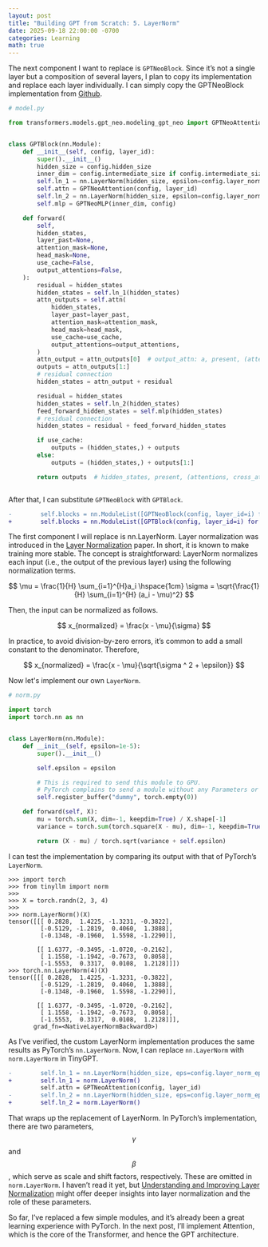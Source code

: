 ```yaml
---
layout: post
title: "Building GPT from Scratch: 5. LayerNorm"
date: 2025-09-18 22:00:00 -0700
categories: Learning
math: true
---
```


The next component I want to replace is `GPTNeoBlock`. Since it’s not a single layer but a composition of several layers, I plan to copy its implementation and replace each layer individually. I can simply copy the GPTNeoBlock implementation from [Github](https://raw.githubusercontent.com/huggingface/transformers/e3cc4487fe66e03ec85970ea2db8e5fb34c455f4/src/transformers/models/gpt_neo/modeling_gpt_neo.py).

```python
# model.py

from transformers.models.gpt_neo.modeling_gpt_neo import GPTNeoAttention, GPTNeoMLP


class GPTBlock(nn.Module):
    def __init__(self, config, layer_id):
        super().__init__()
        hidden_size = config.hidden_size
        inner_dim = config.intermediate_size if config.intermediate_size is not None else 4 * hidden_size
        self.ln_1 = nn.LayerNorm(hidden_size, epsilon=config.layer_norm_epsilon)
        self.attn = GPTNeoAttention(config, layer_id)
        self.ln_2 = nn.LayerNorm(hidden_size, epsilon=config.layer_norm_epsilon)
        self.mlp = GPTNeoMLP(inner_dim, config)

    def forward(
        self,
        hidden_states,
        layer_past=None,
        attention_mask=None,
        head_mask=None,
        use_cache=False,
        output_attentions=False,
    ):
        residual = hidden_states
        hidden_states = self.ln_1(hidden_states)
        attn_outputs = self.attn(
            hidden_states,
            layer_past=layer_past,
            attention_mask=attention_mask,
            head_mask=head_mask,
            use_cache=use_cache,
            output_attentions=output_attentions,
        )
        attn_output = attn_outputs[0]  # output_attn: a, present, (attentions)
        outputs = attn_outputs[1:]
        # residual connection
        hidden_states = attn_output + residual

        residual = hidden_states
        hidden_states = self.ln_2(hidden_states)
        feed_forward_hidden_states = self.mlp(hidden_states)
        # residual connection
        hidden_states = residual + feed_forward_hidden_states

        if use_cache:
            outputs = (hidden_states,) + outputs
        else:
            outputs = (hidden_states,) + outputs[1:]

        return outputs  # hidden_states, present, (attentions, cross_attentions)



```

After that, I can substitute `GPTNeoBlock` with `GPTBlock`.

```diff
-        self.blocks = nn.ModuleList([GPTNeoBlock(config, layer_id=i) for i in range(config.num_layers)])
+        self.blocks = nn.ModuleList([GPTBlock(config, layer_id=i) for i in range(config.num_layers)])
```

The first component I will replace is nn.LayerNorm. Layer normalization was introduced in the [Layer Normalization](https://arxiv.org/abs/1607.06450) paper. In short, it is known to make training more stable. The concept is straightforward: LayerNorm normalizes each input (i.e., the output of the previous layer) using the following normalization terms.

$$
\mu = \frac{1}{H} \sum_{i=1}^{H}a_i \hspace{1cm} \sigma = \sqrt{\frac{1}{H} \sum_{i=1}^{H} (a_i - \mu)^2}
$$

Then, the input can be normalized as follows.

$$
x_{normalized} = \frac{x - \mu}{\sigma}
$$

In practice, to avoid division-by-zero errors, it’s common to add a small constant to the denominator. Therefore,

$$
x_{normalized} = \frac{x - \mu}{\sqrt{\sigma ^ 2 + \epsilon}}
$$

Now let's implement our own `LayerNorm`.

```python
# norm.py

import torch
import torch.nn as nn


class LayerNorm(nn.Module):
    def __init__(self, epsilon=1e-5):
        super().__init__()

        self.epsilon = epsilon

        # This is required to send this module to GPU.
        # PyTorch complains to send a module without any Parameters or Buffers to GPU.
        self.register_buffer("dummy", torch.empty(0))

    def forward(self, X):
        mu = torch.sum(X, dim=-1, keepdim=True) / X.shape[-1]
        variance = torch.sum(torch.square(X - mu), dim=-1, keepdim=True) / X.shape[-1]

        return (X - mu) / torch.sqrt(variance + self.epsilon)
```

I can test the implementation by comparing its output with that of PyTorch’s `LayerNorm`.

```shell
>>> import torch
>>> from tinyllm import norm
>>> 
>>> X = torch.randn(2, 3, 4)
>>> 
>>> norm.LayerNorm()(X)
tensor([[[ 0.2828,  1.4225, -1.3231, -0.3822],
         [-0.5129, -1.2819,  0.4060,  1.3888],
         [-0.1348, -0.1960,  1.5598, -1.2290]],

        [[ 1.6377, -0.3495, -1.0720, -0.2162],
         [ 1.1558, -1.1942, -0.7673,  0.8058],
         [-1.5553,  0.3317,  0.0108,  1.2128]]])
>>> torch.nn.LayerNorm(4)(X)
tensor([[[ 0.2828,  1.4225, -1.3231, -0.3822],
         [-0.5129, -1.2819,  0.4060,  1.3888],
         [-0.1348, -0.1960,  1.5598, -1.2290]],

        [[ 1.6377, -0.3495, -1.0720, -0.2162],
         [ 1.1558, -1.1942, -0.7673,  0.8058],
         [-1.5553,  0.3317,  0.0108,  1.2128]]],
       grad_fn=<NativeLayerNormBackward0>)
```

As I’ve verified, the custom LayerNorm implementation produces the same results as PyTorch’s `nn.LayerNorm`. Now, I can replace `nn.LayerNorm` with `norm.LayerNorm` in TinyGPT.

```diff
-        self.ln_1 = nn.LayerNorm(hidden_size, eps=config.layer_norm_epsilon)
+        self.ln_1 = norm.LayerNorm()
         self.attn = GPTNeoAttention(config, layer_id)
-        self.ln_2 = nn.LayerNorm(hidden_size, eps=config.layer_norm_epsilon)
+        self.ln_2 = norm.LayerNorm()
```

That wraps up the replacement of LayerNorm. In PyTorch’s implementation, there are two parameters, $$ \gamma $$ and $$ \beta $$, which serve as scale and shift factors, respectively. These are omitted in `norm.LayerNorm`. I haven’t read it yet, but [Understanding and Improving Layer Normalization](https://proceedings.neurips.cc/paper_files/paper/2019/file/2f4fe03d77724a7217006e5d16728874-Paper.pdf) might offer deeper insights into layer normalization and the role of these parameters.

So far, I’ve replaced a few simple modules, and it’s already been a great learning experience with PyTorch. In the next post, I’ll implement Attention, which is the core of the Transformer, and hence the GPT architecture.
